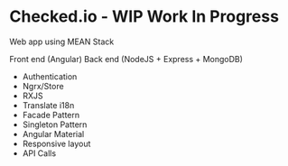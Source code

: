 # Checked.io - WIP Work In Progress

Web app using MEAN Stack

Front end (Angular)
Back end (NodeJS + Express + MongoDB)

* Authentication
* Ngrx/Store
* RXJS
* Translate i18n
* Facade Pattern
* Singleton Pattern
* Angular Material
* Responsive layout
* API Calls
